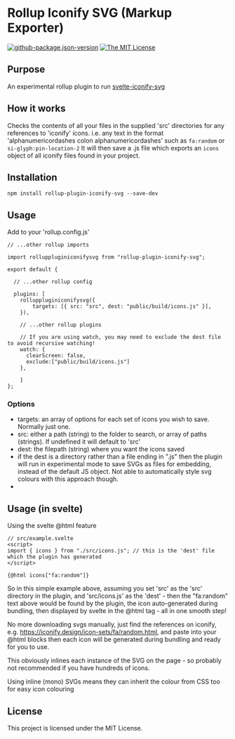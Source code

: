 # Rollup Iconify SVG (Markup Exporter)

[![github-package.json-version](https://img.shields.io/github/package-json/v/Swiftaff/rollup-plugin-iconify-svg?style=social&logo=github)](https://github.com/Swiftaff/rollup-plugin-iconify-svg) [![The MIT License](https://img.shields.io/badge/license-MIT-orange.svg?style=flat-square)](http://opensource.org/licenses/MIT)

## Purpose

An experimental rollup plugin to run [svelte-iconify-svg](https://github.com/Swiftaff/svelte-iconify-svg)

## How it works

Checks the contents of all your files in the supplied 'src' directories for any references to 'iconify' icons.
i.e. any text in the format 'alphanumericordashes colon alphanumericordashes' such as `fa:random` or `si-glyph:pin-location-2`
It will then save a .js file which exports an `icons` object of all iconify files found in your project.

## Installation

```
npm install rollup-plugin-iconify-svg --save-dev
```

## Usage

Add to your 'rollup.config.js'

```
// ...other rollup imports

import rolluppluginiconifysvg from "rollup-plugin-iconify-svg";

export default {

  // ...other rollup config

  plugins: [
    rolluppluginiconifysvg({
        targets: [{ src: "src", dest: "public/build/icons.js" }],
    }),

    // ...other rollup plugins

    // If you are using watch, you may need to exclude the dest file to avoid recursive watching!
    watch: {
      clearScreen: false,
      exclude:["public/build/icons.js"]
    },

    ]
};

```

### Options

-   targets: an array of options for each set of icons you wish to save. Normally just one.
-   src: either a path (string) to the folder to search, or array of paths (strings). If undefined it will default to 'src'
-   dest: the filepath (string) where you want the icons saved
-   if the dest is a directory rather than a file ending in ".js" then the plugin will run in experimental mode to save SVGs as files for embedding, instead of the default JS object. Not able to automatically style svg colours with this approach though.
-

## Usage (in svelte)

Using the svelte @html feature

```
// src/example.svelte
<script>
import { icons } from "./src/icons.js"; // this is the 'dest' file which the plugin has generated
</script>

{@html icons["fa:random"]}
```

So in this simple example above, assuming you set 'src' as the 'src' directory in the plugin, and 'src/icons.js' as the 'dest' - then the "fa:random" text above would be found by the plugin, the icon auto-generated during bundling, then displayed by svelte in the @html tag - all in one smooth step!

No more downloading svgs manually, just find the references on iconify, e.g. https://iconify.design/icon-sets/fa/random.html, and paste into your @html blocks then each icon will be generated during bundling and ready for you to use.

This obviously inlines each instance of the SVG on the page - so probably not recommended if you have hundreds of icons.

Using inline (mono) SVGs means they can inherit the colour from CSS too for easy icon colouring

## License

This project is licensed under the MIT License.
